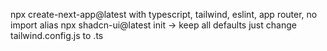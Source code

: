 npx create-next-app@latest with typescript, tailwind, eslint, app router, no import alias
npx shadcn-ui@latest init -> keep all defaults just change tailwind.config.js to .ts
